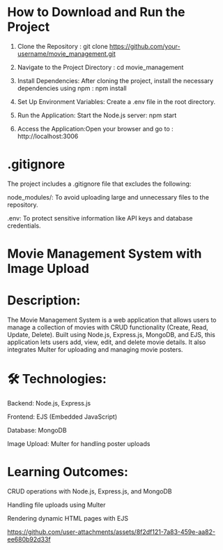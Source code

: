 # How to Download and Run the Project
1. Clone the Repository :
git clone https://github.com/your-username/movie_management.git

2. Navigate to the Project Directory :
cd movie_management

3. Install Dependencies: After cloning the project, install the necessary dependencies using npm :
npm install

4. Set Up Environment Variables:
Create a .env file in the root directory.

5. Run the Application: Start the Node.js server:
npm start

6. Access the Application:Open your browser and go to : 
 http://localhost:3006 

# .gitignore
The project includes a .gitignore file that excludes the following:

node_modules/: To avoid uploading large and unnecessary files to the repository.

.env: To protect sensitive information like API keys and database credentials.

# Movie Management System with Image Upload 
# Description: 

The Movie Management System is a web application that allows users to manage a collection of movies with CRUD functionality (Create, Read, Update, Delete). Built using Node.js, Express.js, MongoDB, and EJS, this application lets users add, view, edit, and delete movie details. It also integrates Multer for uploading and managing movie posters.


# 🛠️ Technologies:

Backend: Node.js, Express.js

Frontend: EJS (Embedded JavaScript)

Database: MongoDB

Image Upload: Multer for handling poster uploads


# Learning Outcomes:

CRUD operations with Node.js, Express.js, and MongoDB

Handling file uploads using Multer

Rendering dynamic HTML pages with EJS



https://github.com/user-attachments/assets/8f2df121-7a83-459e-aa82-ee680b92d33f

